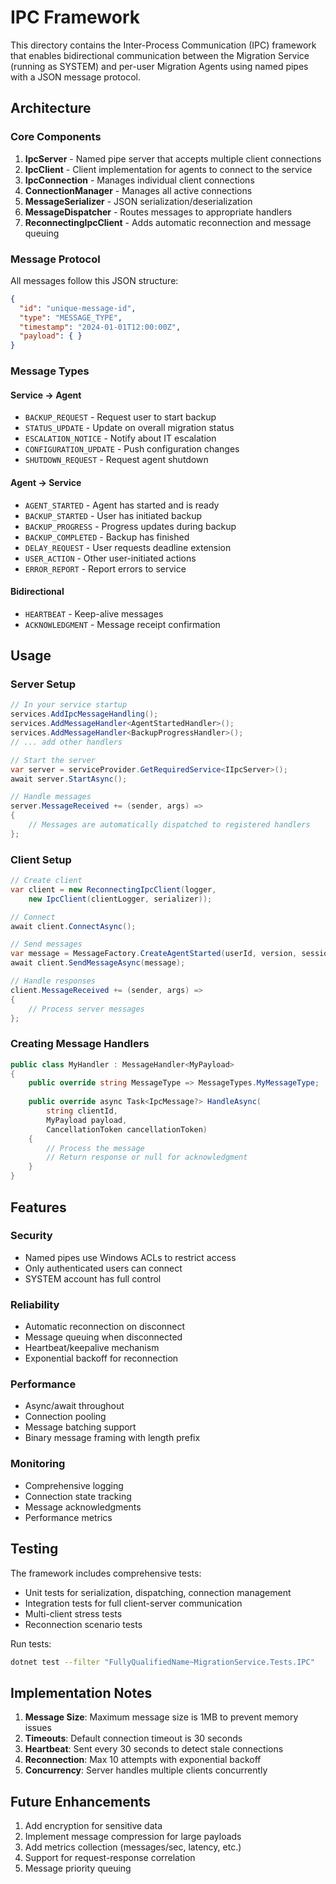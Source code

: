 # IPC Framework

This directory contains the Inter-Process Communication (IPC) framework that enables bidirectional communication between the Migration Service (running as SYSTEM) and per-user Migration Agents using named pipes with a JSON message protocol.

## Architecture

### Core Components

1. **IpcServer** - Named pipe server that accepts multiple client connections
2. **IpcClient** - Client implementation for agents to connect to the service
3. **IpcConnection** - Manages individual client connections
4. **ConnectionManager** - Manages all active connections
5. **MessageSerializer** - JSON serialization/deserialization
6. **MessageDispatcher** - Routes messages to appropriate handlers
7. **ReconnectingIpcClient** - Adds automatic reconnection and message queuing

### Message Protocol

All messages follow this JSON structure:
```json
{
  "id": "unique-message-id",
  "type": "MESSAGE_TYPE",
  "timestamp": "2024-01-01T12:00:00Z",
  "payload": { }
}
```

### Message Types

#### Service → Agent
- `BACKUP_REQUEST` - Request user to start backup
- `STATUS_UPDATE` - Update on overall migration status
- `ESCALATION_NOTICE` - Notify about IT escalation
- `CONFIGURATION_UPDATE` - Push configuration changes
- `SHUTDOWN_REQUEST` - Request agent shutdown

#### Agent → Service
- `AGENT_STARTED` - Agent has started and is ready
- `BACKUP_STARTED` - User has initiated backup
- `BACKUP_PROGRESS` - Progress updates during backup
- `BACKUP_COMPLETED` - Backup has finished
- `DELAY_REQUEST` - User requests deadline extension
- `USER_ACTION` - Other user-initiated actions
- `ERROR_REPORT` - Report errors to service

#### Bidirectional
- `HEARTBEAT` - Keep-alive messages
- `ACKNOWLEDGMENT` - Message receipt confirmation

## Usage

### Server Setup

```csharp
// In your service startup
services.AddIpcMessageHandling();
services.AddMessageHandler<AgentStartedHandler>();
services.AddMessageHandler<BackupProgressHandler>();
// ... add other handlers

// Start the server
var server = serviceProvider.GetRequiredService<IIpcServer>();
await server.StartAsync();

// Handle messages
server.MessageReceived += (sender, args) =>
{
    // Messages are automatically dispatched to registered handlers
};
```

### Client Setup

```csharp
// Create client
var client = new ReconnectingIpcClient(logger, 
    new IpcClient(clientLogger, serializer));

// Connect
await client.ConnectAsync();

// Send messages
var message = MessageFactory.CreateAgentStarted(userId, version, sessionId);
await client.SendMessageAsync(message);

// Handle responses
client.MessageReceived += (sender, args) =>
{
    // Process server messages
};
```

### Creating Message Handlers

```csharp
public class MyHandler : MessageHandler<MyPayload>
{
    public override string MessageType => MessageTypes.MyMessageType;
    
    public override async Task<IpcMessage?> HandleAsync(
        string clientId, 
        MyPayload payload, 
        CancellationToken cancellationToken)
    {
        // Process the message
        // Return response or null for acknowledgment
    }
}
```

## Features

### Security
- Named pipes use Windows ACLs to restrict access
- Only authenticated users can connect
- SYSTEM account has full control

### Reliability
- Automatic reconnection on disconnect
- Message queuing when disconnected
- Heartbeat/keepalive mechanism
- Exponential backoff for reconnection

### Performance
- Async/await throughout
- Connection pooling
- Message batching support
- Binary message framing with length prefix

### Monitoring
- Comprehensive logging
- Connection state tracking
- Message acknowledgments
- Performance metrics

## Testing

The framework includes comprehensive tests:
- Unit tests for serialization, dispatching, connection management
- Integration tests for full client-server communication
- Multi-client stress tests
- Reconnection scenario tests

Run tests:
```bash
dotnet test --filter "FullyQualifiedName~MigrationService.Tests.IPC"
```

## Implementation Notes

1. **Message Size**: Maximum message size is 1MB to prevent memory issues
2. **Timeouts**: Default connection timeout is 30 seconds
3. **Heartbeat**: Sent every 30 seconds to detect stale connections
4. **Reconnection**: Max 10 attempts with exponential backoff
5. **Concurrency**: Server handles multiple clients concurrently

## Future Enhancements

1. Add encryption for sensitive data
2. Implement message compression for large payloads
3. Add metrics collection (messages/sec, latency, etc.)
4. Support for request-response correlation
5. Message priority queuing